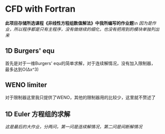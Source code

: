 #  CFD with Fortran
**此项目存储所选课程《非线性方程组数值解法》中我所编写的作业题**\n
*因为是作业，所以程序都是只有主程序，没有做继续的细化，也没有把用到的模块单独列出来*
## 1D Burgers' equ
首先是对于一维Burgers' equ的简单求解，对于连续解情况，没有加入限制器，最多达到O(Δx^3)

## WENO limiter
对于限制器这里我只提供了WENO，其他的限制器用的比较少，这里就不赘述了

## 1D Euler 方程组的求解
*这是最后的大作业，分两问，第一问是连续解情况，第二问是间断解情况*

